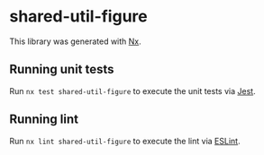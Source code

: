 # shared-util-figure

This library was generated with [Nx](https://nx.dev).

## Running unit tests

Run `nx test shared-util-figure` to execute the unit tests via [Jest](https://jestjs.io).

## Running lint

Run `nx lint shared-util-figure` to execute the lint via [ESLint](https://eslint.org/).
